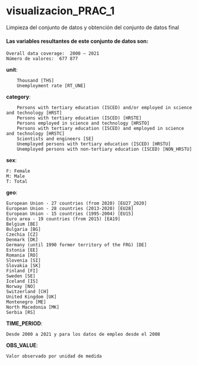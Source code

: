 # visualizacion_PRAC_1
Limpieza del conjunto de datos y obtención del conjunto de datos final 

#### Las variables resultantes de este conjunto de datos son:


    Overall data coverage:	2000 — 2021
    Número de valores:	677 877

**unit**:

        Thousand [THS] 
        Unemployment rate [RT_UNE] 
        
**category**:

        Persons with tertiary education (ISCED) and/or employed in science and technology [HRST]
        Persons with tertiary education (ISCED) [HRSTE]
        Persons employed in science and technology [HRSTO]
        Persons with tertiary education (ISCED) and employed in science and technology [HRSTC]
        Scientists and engineers [SE]
        Unemployed persons with tertiary education (ISCED) [HRSTU]
        Unemployed persons with non-tertiary education (ISCED) [NON_HRSTU]

**sex**:

    F: Female
    M: Male
    T: Total

**geo**:

    European Union - 27 countries (from 2020) [EU27_2020]
    European Union - 28 countries (2013-2020) [EU28]
    European Union - 15 countries (1995-2004) [EU15]
    Euro area - 19 countries (from 2015) [EA19]
    Belgium [BE]
    Bulgaria [BG]
    Czechia [CZ]
    Denmark [DK]
    Germany (until 1990 former territory of the FRG) [DE]
    Estonia [EE]
    Romania [RO]
    Slovenia [SI]
    Slovakia [SK]
    Finland [FI]
    Sweden [SE]
    Iceland [IS]
    Norway [NO]
    Switzerland [CH]
    United Kingdom [UK]
    Montenegro [ME]
    North Macedonia [MK]
    Serbia [RS]

**TIME_PERIOD**:

    Desde 2000 a 2021 y para los datos de empleo desde el 2008
    
**OBS_VALUE**:

    Valor observado por unidad de medida
